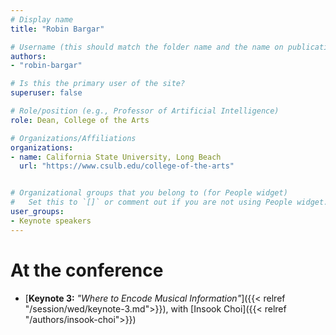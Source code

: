 ```yaml
---
# Display name
title: "Robin Bargar"

# Username (this should match the folder name and the name on publications)
authors:
- "robin-bargar"

# Is this the primary user of the site?
superuser: false

# Role/position (e.g., Professor of Artificial Intelligence)
role: Dean, College of the Arts

# Organizations/Affiliations
organizations:
- name: California State University, Long Beach
  url: "https://www.csulb.edu/college-of-the-arts"


# Organizational groups that you belong to (for People widget)
#   Set this to `[]` or comment out if you are not using People widget.
user_groups:
- Keynote speakers
---
```


<!--
# About

Aute excepteur enim mollit labore duis laboris eu aliqua deserunt ex sint elit.
-->

# At the conference

- [**Keynote 3:** *"Where to Encode Musical Information"*]({{< relref "/session/wed/keynote-3.md">}}), with [Insook Choi]({{< relref "/authors/insook-choi">}})